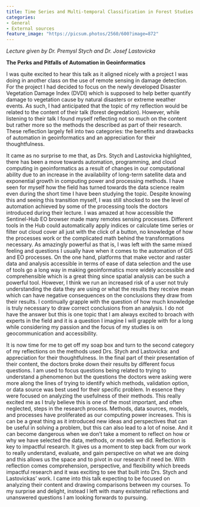 ```yaml
---
title: Time Series and Multi-temporal Classification in Forest Studies 
categories:
- General
- External sources
feature_image: "https://picsum.photos/2560/600?image=872"
---
```

*Lecture given by Dr. Premysl Stych and Dr. Josef Lastovicka* 

**The Perks and Pitfalls of Automation in Geoinformatics** 

I was quite excited to hear this talk as it aligned nicely with a project I was doing in another class on the use of remote sensing in damage detection. For the project I had decided to focus on the newly developed Disaster Vegetation Damage Index (DVDI) which is supposed to help better quantify damage to vegetation cause by natural disasters or extreme weather events. As such, I had anticipated that the topic of my reflection would be related to the content of their talk (forest degredation). However, while listening to their talk I found myself reflecting not so much on the content but rather more so the methods the described as part of their research. These reflection largely fell into two categories: the benefits and drawbacks of automation in geoinformatics and an appreciation for their thoughtfulness. 

It came as no surprise to me that, as Drs. Stych and Lastovicka highlighted, there has been a move towards automation, programming, and cloud computing in geoinformatics as a result of changes in our computational ability due to an increase in the availability of long-term satellite data and exponential growth in computing power and processing methods. I have seen for myself how the field has turned towards the data science realm even during the short time I have been studying the topic. Despite knowing this and seeing this transition myself, I was still shocked to see the level of automation achieved by some of the processing tools the doctors introduced during their lecture. I was amazed at how accessible the Sentinel-Hub EO browser made many remotes sensing processes. Different tools in the Hub could automatically apply indices or calculate time series or filter out cloud cover all just with the click of a button, no knowledge of how the processes work or the complicated math behind the transformations necessary. As amazingly powerful as that is, I was left with the same mixed feeling and questions I usually have when it comes to the automation of GIS and EO processes. On the one hand, platforms that make vector and raster data and analysis accessible in terms of ease of data selection and the use of tools go a long way in making geoinformatics more widely accessible and comprehensible which is a great thing since spatial analysis can be such a powerful tool. However, I think we run an increased risk of a user not truly understanding the data they are using or what the results they receive mean which can have negative consequences on the conclusions they draw from their results. I continually grapple with the question of how much knowledge is truly necessary to draw correct conclusions from an analysis. I do not have the answer but this is one topic that I am always excited to broach with experts in the field and it is a question I imagine I will grapple with for a long while considering my passion and the focus of my studies is on geocommunication and accessibility. 

It is now time for me to get off my soap box and turn to the second category of my reflections on the methods used Drs. Stych and Lastovicka: and appreciation for their thoughtfulness. In the final part of their presentation of their content, the doctors broke down their results by different focus questions. I am used to focus questions being related to trying to understand a phenomenon but the questions the doctors were asking were more along the lines of trying to identify which methods, validation option, or data source was best used for their specific problem. In essence they were focused on analyzing the usefulness of their methods. This really excited me as I truly believe this is one of the most important, and often neglected, steps in the research process. Methods, data sources, models, and processes have proliferated as our computing power increases. This is can be a great thing as it introduced new ideas and perspectives that can be useful in solving a problem, but this can also lead to a lot of noise. And it can become dangerous when we don’t take a moment to reflect on how or why we have selected the data, methods, or models we did. Reflection is key to impactful research. It gives us a moment to step back from our work to really understand, evaluate, and gain perspective on what we are doing and this allows us the space and to pivot in our research if need be. With reflection comes comprehension, perspective, and flexibility which breeds impactful research and it was exciting to see that built into Drs. Stych and Lastovickas’ work. I came into this talk expecting to be focused on analyzing their content and drawing comparisons between my courses. To my surprise and delight, instead I left with many existential reflections and unanswered questions I am looking forwards to pursuing.

